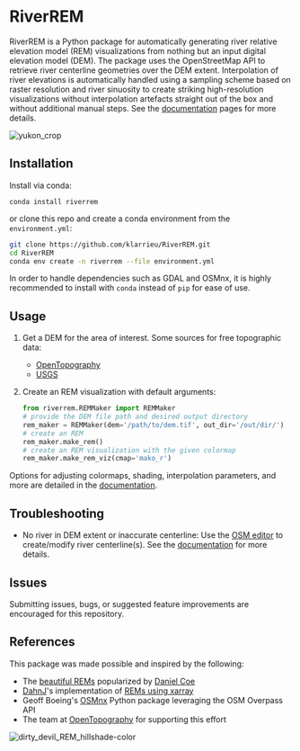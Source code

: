 # RiverREM

RiverREM is a Python package for automatically generating river relative elevation model (REM) visualizations from nothing but an input digital elevation model (DEM). The package uses the OpenStreetMap API to retrieve river centerline geometries over the DEM extent. Interpolation of river elevations is automatically handled using a sampling scheme based on raster resolution and river sinuosity to create striking high-resolution visualizations without interpolation artefacts straight out of the box and without additional manual steps. See the [documentation](https://klarrieu.github.io/RiverREM/) pages for more details.

![yukon_crop](docs/pics/yukon_crop.png)



## Installation

Install via conda:

`conda install riverrem`

or clone this repo and create a conda environment from the `environment.yml`:

```bash
git clone https://github.com/klarrieu/RiverREM.git
cd RiverREM
conda env create -n riverrem --file environment.yml
```

In order to handle dependencies such as GDAL and OSMnx, it is highly recommended to install with `conda` instead of `pip` for ease of use. 

## Usage

1. Get a DEM for the area of interest. Some sources for free topographic data:

   - [OpenTopography](https://opentopography.org/)
   - [USGS](https://apps.nationalmap.gov/downloader/)

2. Create an REM visualization with default arguments:

   ```python
   from riverrem.REMMaker import REMMaker
   # provide the DEM file path and desired output directory
   rem_maker = REMMaker(dem='/path/to/dem.tif', out_dir='/out/dir/')
   # create an REM
   rem_maker.make_rem()
   # create an REM visualization with the given colormap
   rem_maker.make_rem_viz(cmap='mako_r')
   ```

Options for adjusting colormaps, shading, interpolation parameters, and more are detailed in the [documentation](https://klarrieu.github.io/RiverREM/).

## Troubleshooting

- No river in DEM extent or inaccurate centerline: Use the [OSM editor](https://www.openstreetmap.org/edit) to 
  create/modify river centerline(s). See the [documentation](https://klarrieu.github.io/RiverREM/) for more details.

## Issues

Submitting issues, bugs, or suggested feature improvements are encouraged for this repository.

## References

This package was made possible and inspired by the following:

- The [beautiful REMs](https://www.dnr.wa.gov/publications/ger_presentations_dmt_2016_coe.pdf) popularized by [Daniel Coe](https://dancoecarto.com/creating-rems-in-qgis-the-idw-method)
- [DahnJ](https://github.com/DahnJ)'s implementation of [REMs using xarray](https://github.com/DahnJ/REM-xarray)
- Geoff Boeing's [OSMnx](https://geoffboeing.com/publications/osmnx-complex-street-networks/) Python package leveraging the OSM Overpass API
- The team at [OpenTopography](https://opentopography.org/) for supporting this effort

![dirty_devil_REM_hillshade-color](docs/pics/dirty_devil_REM_hillshade-color.png)
